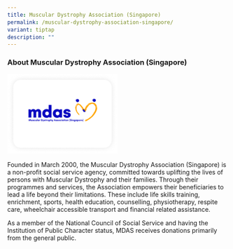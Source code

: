 ```yaml
---
title: Muscular Dystrophy Association (Singapore)
permalink: /muscular-dystrophy-association-singapore/
variant: tiptap
description: ""
---
```

<h3>About Muscular Dystrophy Association (Singapore)</h3>
<p></p>
<div class="isomer-image-wrapper">
<img style="width: 50%;" height="auto" width="100%" alt="" src="/images/Muscular_Dystrophy_Association_Singapore.png">
</div>
<p>Founded in March 2000, the Muscular Dystrophy Association (Singapore)
is a non-profit social service agency, committed towards uplifting the
lives of persons with Muscular Dystrophy and their families. Through their
programmes and services, the Association empowers their beneficiaries to
lead a life beyond their limitations. These include life skills training,
enrichment, sports, health education, counselling, physiotherapy, respite
care, wheelchair accessible transport and financial related assistance.</p>
<p>As a member of the National Council of Social Service and having the Institution
of Public Character status, MDAS receives donations primarily from the
general public.</p>
<p></p>
<p></p>